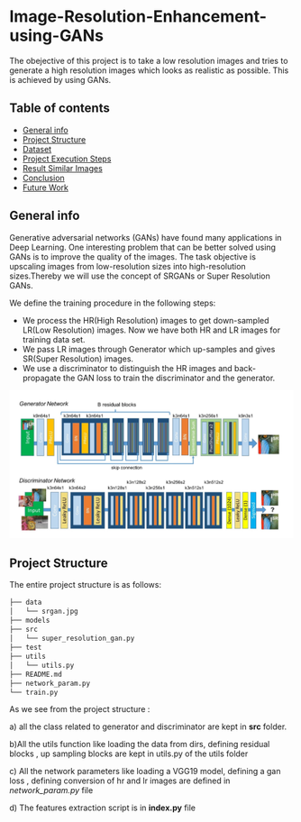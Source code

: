 # Image-Resolution-Enhancement-using-GANs
The obejective of this project is to take a low resolution images and tries to generate a high resolution images which looks as realistic as possible. This is achieved by using GANs.


## Table of contents
* [General info](#general-info)
* [Project Structure](#project_str)
* [Dataset](#data)
* [Project Execution Steps](#project)
* [Result Similar Images](#similar)
* [Conclusion](#conclusion)
* [Future Work](#future)

<a name="general-info"></a>
## General info

Generative adversarial networks (GANs) have found many applications in Deep Learning. One interesting problem that can be better solved using GANs is to improve the quality of the images. The task objective is upscaling images from low-resolution sizes into high-resolution sizes.Thereby we will use the concept of SRGANs or Super Resolution GANs.

We define the training procedure in the following steps:

- We process the HR(High Resolution) images to get down-sampled LR(Low Resolution) images. Now we have both HR and LR images for training data set.
- We pass LR images through Generator which up-samples and gives SR(Super Resolution) images.
- We use a discriminator to distinguish the HR images and back-propagate the GAN loss to train the discriminator and the generator.


<div style="text-align: center"><img src="data/srgan.jpg" width="700"/></div>


<a name="project_str"></a>
## Project Structure

The entire project structure is as follows:
```
├── data
│   └── srgan.jpg
├── models
├── src
│   └── super_resolution_gan.py
├── test
├── utils
│   └── utils.py
├── README.md
├── network_param.py
└── train.py
```

As we see from the project structure :

a) all the class related to generator and discriminator are kept in **src** folder. 

b)All the utils function like loading the data from dirs, defining residual blocks , up sampling blocks are kept in utils.py of the utils folder

c) All the network parameters like loading a VGG19 model, defining a gan loss , defining conversion of hr and lr images are defined in *network_param.py* file


d) The features extraction script is in **index.py** file
